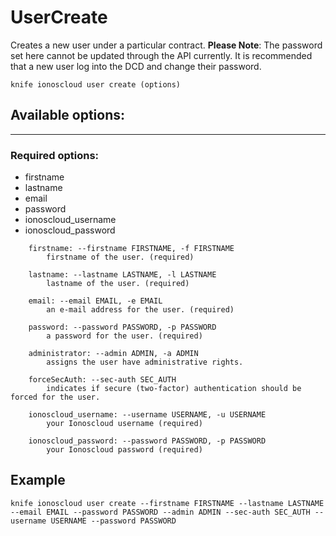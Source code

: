 # UserCreate

Creates a new user under a particular contract.
**Please Note**: The password set here cannot be updated through the API currently. It is recommended that a new user log into the DCD and change their password.

    knife ionoscloud user create (options)


## Available options:
---

### Required options:
* firstname
* lastname
* email
* password
* ionoscloud_username
* ionoscloud_password

```
    firstname: --firstname FIRSTNAME, -f FIRSTNAME
        firstname of the user. (required)

    lastname: --lastname LASTNAME, -l LASTNAME
        lastname of the user. (required)

    email: --email EMAIL, -e EMAIL
        an e-mail address for the user. (required)

    password: --password PASSWORD, -p PASSWORD
        a password for the user. (required)

    administrator: --admin ADMIN, -a ADMIN
        assigns the user have administrative rights.

    forceSecAuth: --sec-auth SEC_AUTH
        indicates if secure (two-factor) authentication should be forced for the user.

    ionoscloud_username: --username USERNAME, -u USERNAME
        your Ionoscloud username (required)

    ionoscloud_password: --password PASSWORD, -p PASSWORD
        your Ionoscloud password (required)

```

## Example

    knife ionoscloud user create --firstname FIRSTNAME --lastname LASTNAME --email EMAIL --password PASSWORD --admin ADMIN --sec-auth SEC_AUTH --username USERNAME --password PASSWORD
